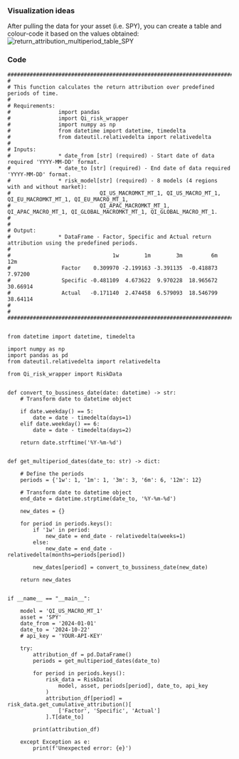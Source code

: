 ### Visualization ideas

After pulling the data for your asset (i.e. SPY), you can create a table and colour-code it based on the values obtained: 
![return_attribution_multiperiod_table_SPY](https://github.com/user-attachments/assets/ebbe4cf7-abd8-48fd-bbb8-7cf176a05504)

### Code

    ############################################################################################################################
    # 
    # This function calculates the return attribution over predefined periods of time.
    #
    # Requirements:
    #               import pandas
    #               import Qi_risk_wrapper
    #               import numpy as np
    #               from datetime import datetime, timedelta
    #               from dateutil.relativedelta import relativedelta
    #
    # Inputs: 
    #               * date_from [str] (required) - Start date of data required 'YYYY-MM-DD' format.
    #               * date_to [str] (required) - End date of data required 'YYYY-MM-DD' format.
    #               * risk_model[str] (required) - 8 models (4 regions with and without market):
    #                            QI_US_MACROMKT_MT_1, QI_US_MACRO_MT_1, QI_EU_MACROMKT_MT_1, QI_EU_MACRO_MT_1,
    #                            QI_APAC_MACROMKT_MT_1, QI_APAC_MACRO_MT_1, QI_GLOBAL_MACROMKT_MT_1, QI_GLOBAL_MACRO_MT_1.
    #
    # 
    # Output: 
    #               * DataFrame - Factor, Specific and Actual return attribution using the predefined periods. 
    #
    #                                1w        1m        3m         6m       12m
    #                Factor    0.309970 -2.199163 -3.391135  -0.418873   7.97200
    #                Specific -0.481109  4.673622  9.970228  18.965672  30.66914
    #                Actual   -0.171140  2.474458  6.579093  18.546799  38.64114
    #
    #
    ############################################################################################################################
    
    
    from datetime import datetime, timedelta
    
    import numpy as np
    import pandas as pd
    from dateutil.relativedelta import relativedelta
    
    from Qi_risk_wrapper import RiskData
    
    
    def convert_to_bussiness_date(date: datetime) -> str:
        # Transform date to datetime object
    
        if date.weekday() == 5:
            date = date - timedelta(days=1)
        elif date.weekday() == 6:
            date = date - timedelta(days=2)
    
        return date.strftime('%Y-%m-%d')
    
    
    def get_multiperiod_dates(date_to: str) -> dict:
    
        # Define the periods
        periods = {'1w': 1, '1m': 1, '3m': 3, '6m': 6, '12m': 12}
    
        # Transform date to datetime object
        end_date = datetime.strptime(date_to, '%Y-%m-%d')
    
        new_dates = {}
    
        for period in periods.keys():
            if '1w' in period:
                new_date = end_date - relativedelta(weeks=1)
            else:
                new_date = end_date - relativedelta(months=periods[period])
    
            new_dates[period] = convert_to_bussiness_date(new_date)
    
        return new_dates
    
    
    if __name__ == "__main__":

        model = 'QI_US_MACRO_MT_1'
        asset = 'SPY'
        date_from = '2024-01-01'
        date_to = '2024-10-22'
        # api_key = 'YOUR-API-KEY'
    
        try:
            attribution_df = pd.DataFrame()
            periods = get_multiperiod_dates(date_to)
    
            for period in periods.keys():
                risk_data = RiskData(
                    model, asset, periods[period], date_to, api_key
                )
                attribution_df[period] = risk_data.get_cumulative_attribution()[
                    ['Factor', 'Specific', 'Actual']
                ].T[date_to]
    
            print(attribution_df)
    
        except Exception as e:
            print(f'Unexpected error: {e}')



